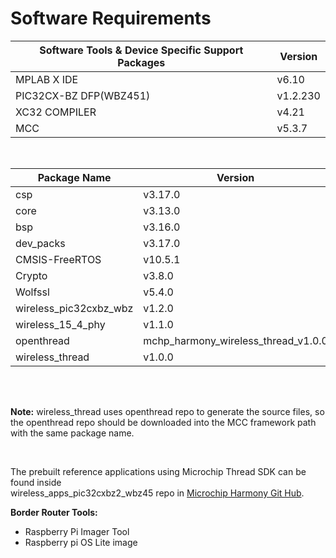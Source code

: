 # Software Requirements

|Software Tools & Device Specific Support Packages|Version|
|-------------------------------------------------|-------|
|MPLAB X IDE|v6.10|
|PIC32CX-BZ DFP\(WBZ451\)|v1.2.230|
|XC32 COMPILER|v4.21|
|MCC|v5.3.7|

<br />

|Package Name|Version|
|------------|-------|
|csp|v3.17.0|
|core|v3.13.0|
|bsp|v3.16.0|
|dev\_packs|v3.17.0|
|CMSIS-FreeRTOS|v10.5.1|
|Crypto|v3.8.0|
|Wolfssl|v5.4.0|
|wireless\_pic32cxbz\_wbz|v1.2.0|
|wireless\_15\_4\_phy|v1.1.0|
|openthread|mchp\_harmony\_wireless\_thread\_v1.0.0|
|wireless\_thread|v1.0.0|

<br />

<br />

**Note:** wireless\_thread uses openthread repo to generate the source files, so the openthread repo should be downloaded into the MCC framework path with the same package name.

<br />

The prebuilt reference applications using Microchip Thread SDK can be found inside<br /> wireless\_apps\_pic32cxbz2\_wbz45 repo in [Microchip Harmony Git Hub](https://github.com/Microchip-MPLAB-Harmony).

**Border Router Tools:**

-   Raspberry Pi Imager Tool
-   Raspberry pi OS Lite image

